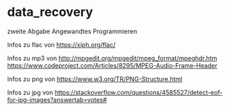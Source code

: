 # data_recovery
zweite Abgabe Angewandtes Programmieren


Infos zu flac von https://xiph.org/flac/

Infos zu mp3 von http://mpgedit.org/mpgedit/mpeg_format/mpeghdr.htm
		https://www.codeproject.com/Articles/8295/MPEG-Audio-Frame-Header

Infos zu png von https://www.w3.org/TR/PNG-Structure.html

Infos zu jpg von https://stackoverflow.com/questions/4585527/detect-eof-for-jpg-images?answertab=votes#
		
		